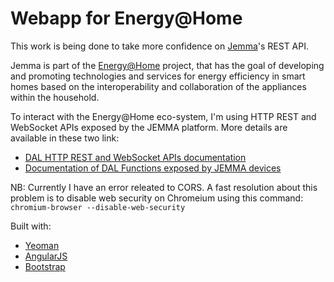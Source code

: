 Webapp for Energy@Home
======================

This work is being done to take more confidence on [Jemma](https://github.com/ismb/jemma)'s REST API.

Jemma is part of the [Energy@Home](http://www.energy-home.it/SitePages/Home.aspx) project, that has the goal of developing and promoting technologies and services for energy efficiency in smart homes based on the interoperability and collaboration of the appliances within the household.

To interact with the Energy@Home eco-system, I'm using HTTP REST and WebSocket APIs exposed by the JEMMA platform. More details are available in these two link:
- [DAL HTTP REST and WebSocket APIs documentation](https://github.com/ismb/it.ismb.pert.osgi.dal.web-apis/blob/master/README.md)
- [Documentation of DAL Functions exposed by JEMMA devices](https://github.com/ismb/jemma/wiki/JEMMA-DAL-APIs-functions)


NB: Currently I have an error releated to CORS. A fast resolution about this problem is to disable web security on Chromeium using this command:
`chromium-browser --disable-web-security`


Built with:
- [Yeoman](http://yeoman.io/)
- [AngularJS](https://angularjs.org/)
- [Bootstrap](http://getbootstrap.com/2.3.2/)
